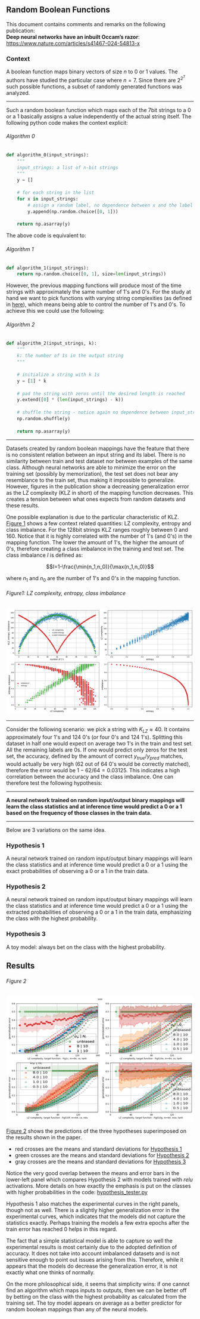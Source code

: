 ## Random Boolean Functions

This document contains comments and remarks on the following publication:\
**Deep neural networks have an inbuilt Occam’s razor**: https://www.nature.com/articles/s41467-024-54813-x

### Context

A boolean function maps binary vectors of size $n$ to $0$ or $1$ values. 
The authors have studied the particular case where $n=7$. Since there are $2^{2^7}$ such possible functions, a subset
of randomly generated functions was analyzed.

---

Such a random boolean function which maps each of the 7bit strings to a $0$ or a $1$ basically assigns
a value independently of the actual string itself. The following python code makes the context explicit:

###### Algorithm 0

```python
def algorithm_0(input_strings):
    """
    input_strings: a list of n-bit strings
    """
    y = []

    # for each string in the list
    for x in input_strings:
        # assign a random label, no dependence between x and the label value 
        y.append(np.random.choice([0, 1]))

    return np.asarray(y)
```

The above code is equivalent to:

###### Algorithm 1

```python
def algorithm_1(input_strings):
    return np.random.choice([0, 1], size=len(input_strings))
```

However, the previous mapping functions will produce most of the time strings with approximately
the same number of $1$'s and $0$'s. For the study at hand we want to pick functions with varying 
string complexities (as defined in [here](https://www.nature.com/articles/s41467-018-03101-6#Sec10)), which
means being able to control the number of $1$'s and $0$'s. To achieve this we could use the following:


###### Algorithm 2

```python
def algorithm_2(input_strings, k):
    """
    k: the number of 1s in the output string
    """

    # initialize a string with k 1s
    y = [1] * k

    # pad the string with zeros until the desired length is reached 
    y.extend([0] * (len(input_strings) - k))

    # shuffle the string - notice again no dependence between input_strings and labels
    np.random.shuffle(y)

    return np.asarray(y)
```

---

Datasets created by random boolean mappings have the feature that there is no consistent relation between
an input string and its label. There is no similarity between train and test dataset nor between examples of the same
class. Although neural networks are able to minimize the error on the training set (possibly by memorization), the test
set does not bear any
resemblance to the train set, thus making it impossible to
generalize. However, figures in the publication show a decreasing
generalization error as the LZ complexity (KLZ in short) of the mapping
function decreases. This creates a tension between what ones expects from random datasets and these results.

One possible explanation is due to the particular characteristic of KLZ.
[Figure 1](#figure1-lz-complexity-entropy-class-imbalance) shows a few context related quantities: LZ complexity,
entropy and class imbalance.
For the 128bit strings KLZ ranges roughly between 0 and 160.
Notice that it is highly correlated with the number of $1$'s (and $0$'s) in the mapping function. The
lower the
amount of $1$'s, the higher the amount of $0$'s, therefore creating a class imbalance in the training and test set.
The class imbalance $I$ is defined as:

$$I=1-\frac{\min(n_1,n_0)}{\max(n_1,n_0)}$$

where $n_1$ and $n_0$ are the number of $1$'s and
$0$'s in the mapping function.

###### Figure1: LZ complexity, entropy, class imbalance

![Measures](measures.png "Measures")


---

Consider the following scenario: we pick a string with $K_{LZ} \approx 40$. It contains approximately four $1$'s and
124 $0$'s
(or four $0$'s and 124 $1$'s). Splitting this dataset in half
one would expect on average two $1$'s in the train and test set. All
the remaining labels are $0$s. If one would predict only zeros for the test set, the accuracy, defined by the amount
of
correct $y_{true}/y_{pred}$ matches, would actually be very high (62 out of 64 $0$'s would be correctly matched),
therefore
the error would be $1-62/64=0.03125$. This indicates a high correlation between the accuracy and the class imbalance.
One can therefore test the following hypothesis:

---

**A neural network trained on random input/output binary
mappings will learn the class statistics and at inference time would predict a $0$ or a $1$ based on the frequency
of those classes in the train data.**

---

Below are 3 variations on the same idea.

### Hypothesis 1

A neural network trained on random input/output binary
mappings will learn the class statistics and at inference time would predict a $0$ or a $1$ using the exact
probabilities of observing a $0$ or a $1$ in the train data.

### Hypothesis 2

A neural network trained on random input/output binary
mappings will learn the class statistics and at inference time would predict a $0$ or a $1$ using the extracted
probabilities of observing a $0$ or a $1$ in the train data, emphasizing the class with the highest probability.

### Hypothesis 3

A toy model: always bet on the class with the highest probability.

## Results

###### Figure 2

![Results](Overlays.png "Results")

[Figure 2](#figure-2) shows the predictions of the three hypotheses superimposed on the results shown
in the paper.

- red crosses are the means and standard deviations for [Hypothesis 1](#hypothesis-1)
- green crosses are the means and standard deviations for [Hypothesis 2](#hypothesis-2)
- gray crosses are the means and standard deviations for [Hypothesis 3](#hypothesis-3)

Notice the very good overlap between the means and error bars in the lower-left panel which compares
Hypothesis 2 with models trained with ${relu}$ activations. More details on how exactly the emphasis is
put on the classes with higher probabilities in the code: [hypothesis_tester.py](hypothesis_tester.py)

Hypothesis 1 also matches
the experimental curves in the right panels, though not as well. There is a slightly higher generalization
error in the experimental curves, which indicates that the models did not capture the statistics exactly. Perhaps
training the models a few extra epochs after the train error has reached 0 helps in this regard.

The fact that a simple statistical model is able to capture so well the experimental results is most certainly
due to the adopted definition of accuracy. It does not take into account imbalanced datasets and is not sensitive
enough to point out issues arising from this. Therefore, while it appears that the models do decrease the generalization 
error, it is not exactly what one thinks of normally. 

On the more philosophical side, it seems that simplicity wins: if one cannot find an algorithm which maps inputs to
outputs, then we can be better off by betting on the class with the highest probability as calculated from the training
set. The toy model appears on average as a better predictor for random boolean mappings than any of the neural models.

